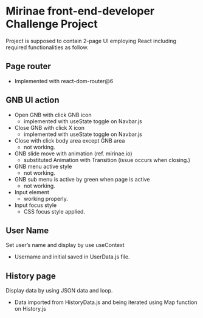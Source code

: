 # Mirinae front-end-developer Challenge Project
Project is supposed to contain 2-page UI employing React including required functionalities as follow.

## Page router
  - Implemented with react-dom-router@6
  
## GNB UI action
  - Open GNB with click GNB icon 
    - implemented with useState toggle on Navbar.js
- Close GNB with click X icon 
   - implemented with useState toggle on Navbar.js
- Close with click body area except GNB area
   - not working.
- GNB slide move with animation (ref. mirinae.io)
   - substituted Animation with Transition (issue occurs when closing.)
- GNB menu active style
   - not working.
- GNB sub menu is active by green when page is active
   - not working.
- Input element
   - working properly.
- Input focus style
   - CSS focus style applied. 
  
## User Name
Set user’s name and display by use useContext
  - Username and initial saved in UserData.js file.
## History page
Display data by using JSON data and loop.
 - Data imported from HistoryData.js and being iterated using Map function on History.js
